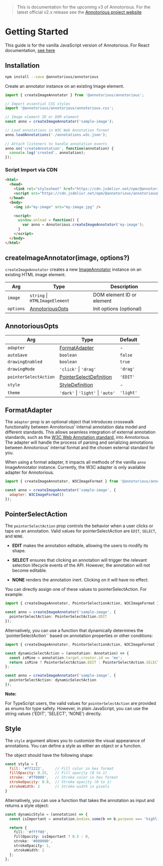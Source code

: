 > This is documentation for the upcoming v3 of Annotorious. For the latest official v2.x release see the [Annotorious project website](_https://annotorious.github.io_)

# Getting Started

This guide is for the vanilla JavaScript version of Annotorious. For React documentation, [see here](react/image-annotator)

## Installation

```sh
npm install --save @annotorious/annotorious
```

Create an annotator instance on an existing Image element.

```js
import { createImageAnnotator } from '@annotorious/annotorious';

// Import essential CSS styles
import '@annotorious/annotorious/annotorious.css';

// Image element ID or DOM element
const anno = createImageAnnotator('sample-image');

// Load annotations in W3C Web Annotation format
anno.loadAnnotations('./annotations.w3c.json');
       
// Attach listeners to handle annotation events
anno.on('createAnnotation', function(annotation) {
  console.log('created', annotation);
});
```

### Script Import via CDN

```html
<html>
  <head>
    <link rel="stylesheet" href="https://cdn.jsdelivr.net/npm/@annotorious/annotorious@latest/dist/annotorious.css">
    <script src="https://cdn.jsdelivr.net/npm/@annotorious/annotorious@latest/dist/annotorious.js"></script>
  </head>
  <body>
    <img id="my-image" src="my-image.jpg" />

    <script>
      window.onload = function() {
        var anno = Annotorious.createImageAnnotator('my-image');
      }
    </script>
  </body>
</html>
```

## createImageAnnotator(image, options?)

`createImageAnnotator` creates a new [ImageAnnotator](api/ImageAnnotator.md) instance on an existing HTML image element.

| Arg     | Type                                  | Description               |
|---------|---------------------------------------|---------------------------|
| `image`   | `string` \| `HTMLImageElement`      | DOM element ID or element |
| `options` | [AnnotoriousOpts](#annotoriousopts) | Init options (optional)   |

## AnnotoriousOpts

| Arg                   | Type                                            | Default       |
|-----------------------|-------------------------------------------------|---------------|
| `adapter`             | [FormatAdapter](#formatadapter)                 | -             |
| `autoSave`            | `boolean`                                       | `false`       |
| `drawingEnabled`      | `boolean`                                       | `true`        |
| `drawingMode`         | `'click'` \| `'drag'`                           | `'drag'`      |
| `pointerSelectAction` | [PointerSelectDefinition](#pointerselectaction) | `'EDIT'`      |
| `style`               | [StyleDefinition](#style)                       | -             |
| `theme`               | `'dark'` \| `'light'` \| `'auto'`               | `'light'`     |

## FormatAdapter

The `adapter` prop is an optional object that introduces crosswalk functionality between Annotorious' internal annotation data model and different standards. This allows seamless integration of external annotation standards, such as the [W3C Web Annotation standard](https://www.w3.org/TR/annotation-model/), into Annotorious. The adapter will handle the process of parsing and serializing annotations between Annotorious' internal format and the chosen external standard for you. 

When using a format adapter, it impacts all methods of the vanilla `anno` ImageAnnotator instance. Currently, the W3C adapter is only available adapter for Annotorious.

```js
import { createImageAnnotator, W3CImageFormat } from '@annotorious/annotorious';

const anno = createImageAnnotator('sample-image', {
  adapter: W3CImageFormat()
});
```

## PointerSelectAction

The `pointerSelectAction` prop controls the behavior when a user clicks or taps on an annotation. Valid values for pointerSelectAction are `EDIT`, `SELECT`, and `NONE`.

- __EDIT__ makes the annotation editable, allowing the users to modify its shape.

- __SELECT__ ensures that clicking an annotation will trigger the relevant selection lifecycle events of the API. However, the annotation will not become editable.

- __NONE__ renders the annotation inert. Clicking on it will have no effect.

You can directly assign one of these values to pointerSelectAction. For example:

```ts
import { createImageAnnotator, PointerSelectionAction, W3CImageFormat } from '@annotorious/annotorious';

const anno = createImageAnnotator('sample-image', {
  pointerSelectAction: PointerSelectAction.EDIT
});
```

Alternatively, you can use a function that dynamically determines the `pointerSelectAction`` based on annotation properties or other conditions:

```ts
import { createImageAnnotator, PointerSelectionAction, W3CImageFormat } from '@annotorious/annotorious';

const dynamicSelectAction = (annotation: Annotation) => {
  const isMine = annotation.target.creator.id == 'me';
  return isMine ? PointerSelectAction.EDIT : PointerSelectAction.SELECT;
};

const anno = createImageAnnotator('sample-image', {
  pointerSelectAction: dynamicSelectAction
});
```

__Note:__

For TypeScript users, the valid values for `pointerSelectAction` are provided as enums for type safety. However, in plain JavaScript, you can use the string values ('EDIT', 'SELECT', 'NONE') directly.

## Style

The `style` argument allows you to customize the visual appearance of annotations. You can define a style as either an object or a function.

The object should have the following shape:

```js
const style = {
  fill: '#ff2222',     // Fill color in hex format
  fillOpacity: 0.25,   // Fill opacity (0 to 1)
  stroke: '#ff0000',   // Stroke color in hex format
  strokeOpacity: 0.9,  // Stroke opacity (0 to 1)
  strokeWidth: 2       // Stroke width in pixels
}
```

Alternatively, you can use a function that takes the annotation as input and returns a style object:

```ts
const dynamicStyle = (annotation) => {
  const isImportant = annotation.bodies.some(b => b.purpose === 'highlighting');

  return {
    fill: '#ffff00',
    fillOpacity: isImportant ? 0.5 : 0,
    stroke: '#000000',
    strokeOpacity: 1,
    strokeWidth: 2
  };
};
```

